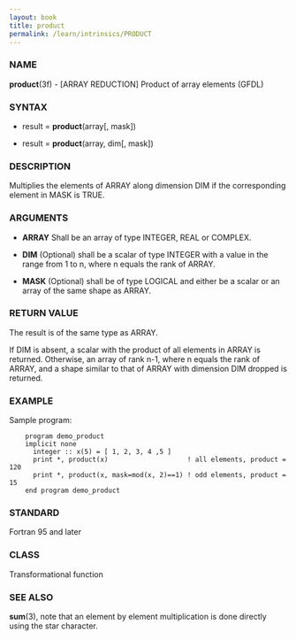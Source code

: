 ```yaml
---
layout: book
title: product
permalink: /learn/intrinsics/PRODUCT
---
```

### NAME

__product__(3f) - \[ARRAY REDUCTION\] Product of array elements
(GFDL)

### SYNTAX

  - result = __product__(array\[, mask\])

  - result = __product__(array, dim\[, mask\])

### DESCRIPTION

Multiplies the elements of ARRAY along dimension DIM if the
corresponding element in MASK is TRUE.

### ARGUMENTS

  - __ARRAY__
    Shall be an array of type INTEGER, REAL or COMPLEX.

  - __DIM__
    (Optional) shall be a scalar of type INTEGER with a value in the
    range from 1 to n, where n equals the rank of ARRAY.

  - __MASK__
    (Optional) shall be of type LOGICAL and either be a scalar or an
    array of the same shape as ARRAY.

### RETURN VALUE

The result is of the same type as ARRAY.

If DIM is absent, a scalar with the product of all elements in ARRAY is
returned. Otherwise, an array of rank n-1, where n equals the rank of
ARRAY, and a shape similar to that of ARRAY with dimension DIM dropped
is returned.

### EXAMPLE

Sample program:

```
    program demo_product
    implicit none
      integer :: x(5) = [ 1, 2, 3, 4 ,5 ]
      print *, product(x)                    ! all elements, product = 120
      print *, product(x, mask=mod(x, 2)==1) ! odd elements, product = 15
    end program demo_product
```

### STANDARD

Fortran 95 and later

### CLASS

Transformational function

### SEE ALSO

__sum__(3), note that an element by element multiplication is done
directly using the star character.
